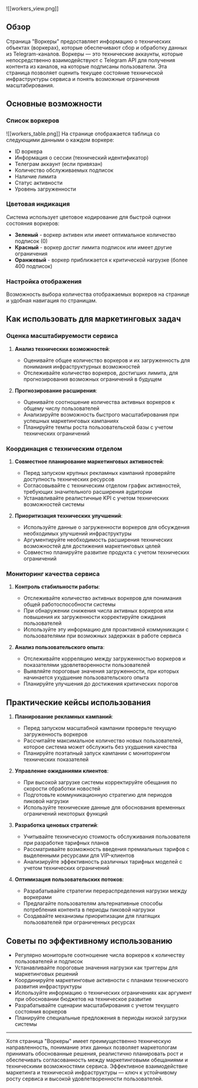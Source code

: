 ![[workers_view.png]]
## Обзор

Страница "Воркеры" предоставляет информацию о технических объектах (воркерах), которые обеспечивают сбор и обработку данных из Telegram-каналов. Воркеры — это технические аккаунты, которые непосредственно взаимодействуют с Telegram API для получения контента из каналов, на которые подписаны пользователи. Эта страница позволяет оценить текущее состояние технической инфраструктуры сервиса и понять возможные ограничения масштабирования.

## Основные возможности

### Список воркеров

![[workers_table.png]]
На странице отображается таблица со следующими данными о каждом воркере:
- ID воркера
- Информация о сессии (технический идентификатор)
- Телеграм аккаунт (если привязан)
- Количество обслуживаемых подписок
- Наличие лимита
- Статус активности
- Уровень загруженности

### Цветовая индикация

Система использует цветовое кодирование для быстрой оценки состояния воркеров:
- **Зеленый** - воркер активен или имеет оптимальное количество подписок (0)
- **Красный** - воркер достиг лимита подписок или имеет другие ограничения
- **Оранжевый** - воркер приближается к критической нагрузке (более 400 подписок)

### Настройка отображения

Возможность выбора количества отображаемых воркеров на странице и удобная навигация по страницам.

## Как использовать для маркетинговых задач

### Оценка масштабируемости сервиса

1. **Анализ технических возможностей**:
   - Оценивайте общее количество воркеров и их загруженность для понимания инфраструктурных возможностей
   - Отслеживайте количество воркеров, достигших лимита, для прогнозирования возможных ограничений в будущем

2. **Прогнозирование расширения**:
   - Оценивайте соотношение количества активных воркеров к общему числу пользователей
   - Анализируйте возможность быстрого масштабирования при успешных маркетинговых кампаниях
   - Планируйте темпы роста пользовательской базы с учетом технических ограничений

### Координация с техническим отделом

1. **Совместное планирование маркетинговых активностей**:
   - Перед запуском крупных рекламных кампаний проверяйте доступность технических ресурсов
   - Согласовывайте с техническим отделом график активностей, требующих значительного расширения аудитории
   - Устанавливайте реалистичные KPI с учетом технических возможностей системы

2. **Приоритизация технических улучшений**:
   - Используйте данные о загруженности воркеров для обсуждения необходимых улучшений инфраструктуры
   - Аргументируйте необходимость расширения технических возможностей для достижения маркетинговых целей
   - Совместно планируйте развитие продукта с учетом технических ограничений

### Мониторинг качества сервиса

1. **Контроль стабильности работы**:
   - Отслеживайте количество активных воркеров для понимания общей работоспособности системы
   - При обнаружении снижения числа активных воркеров или повышения их загруженности корректируйте ожидания пользователей
   - Используйте эту информацию для проактивной коммуникации с пользователями при возможных задержках в работе сервиса

2. **Анализ пользовательского опыта**:
   - Отслеживайте корреляцию между загруженностью воркеров и показателями удовлетворенности пользователей
   - Выявляйте пороговые значения загруженности, при которых начинается ухудшение пользовательского опыта
   - Планируйте улучшения до достижения критических порогов

## Практические кейсы использования

1. **Планирование рекламных кампаний**:
   - Перед запуском масштабной кампании проверьте текущую загруженность воркеров
   - Рассчитайте максимальное количество новых пользователей, которое система может обслужить без ухудшения качества
   - Планируйте поэтапный запуск кампании с мониторингом технических показателей

2. **Управление ожиданиями клиентов**:
   - При высокой загрузке системы корректируйте обещания по скорости обработки новостей
   - Подготовьте коммуникационную стратегию для периодов пиковой нагрузки
   - Используйте технические данные для обоснования временных ограничений некоторых функций

3. **Разработка ценовых стратегий**:
   - Учитывайте техническую стоимость обслуживания пользователя при разработке тарифных планов
   - Рассматривайте возможность введения премиальных тарифов с выделенными ресурсами для VIP-клиентов
   - Анализируйте эффективность различных тарифных моделей с учетом технических ограничений

4. **Оптимизация пользовательских потоков**:
   - Разрабатывайте стратегии перераспределения нагрузки между воркерами
   - Предлагайте пользователям альтернативные способы потребления контента в периоды пиковой нагрузки
   - Создавайте механизмы приоритизации для платящих пользователей при ограниченных ресурсах

## Советы по эффективному использованию

- Регулярно мониторьте соотношение числа воркеров к количеству пользователей и подписок
- Устанавливайте пороговые значения нагрузки как триггеры для маркетинговых решений
- Координируйте маркетинговые активности с планами технического развития инфраструктуры
- Используйте информацию о технических ограничениях как аргумент при обосновании бюджетов на техническое развитие
- Разрабатывайте сценарии масштабирования с учетом текущего состояния воркеров
- Планируйте специальные предложения в периоды низкой загрузки системы

---

Хотя страница "Воркеры" имеет преимущественно техническую направленность, понимание этих данных позволяет маркетологам принимать обоснованные решения, реалистично планировать рост и обеспечивать согласованность между маркетинговыми обещаниями и техническими возможностями сервиса. Эффективное взаимодействие маркетинга и технической инфраструктуры — ключ к устойчивому росту сервиса и высокой удовлетворенности пользователей.

